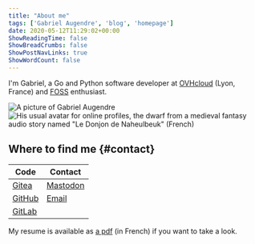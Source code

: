 ```yaml
---
title: "About me"
tags: ['Gabriel Augendre', 'blog', 'homepage']
date: 2020-05-12T11:29:02+00:00
ShowReadingTime: false
ShowBreadCrumbs: false
ShowPostNavLinks: true
ShowWordCount: false
---
```

I'm Gabriel, a Go and Python software developer at [OVHcloud](https://www.ovhcloud.com/) (Lyon, France) and [FOSS](https://en.wikipedia.org/wiki/Free_and_open-source_software) enthusiast.

![A picture of Gabriel Augendre](39.jpg)
![His usual avatar for online profiles, the dwarf from a medieval fantasy audio story named "Le Donjon de Naheulbeuk" (French)](41.jpg)

## Where to find me {#contact}

| Code                                          | Contact                                                            |
|-----------------------------------------------|--------------------------------------------------------------------|
| [Gitea](https://git.augendre.info/gaugendre)  | <a rel="me" href="https://fosstodon.org/@Crocmagnon">Mastodon</a>  |
| [GitHub](https://github.com/Crocmagnon)       | <a href="mailto:ga-contact@augendre.info">Email</a>                |
| [GitLab](https://gitlab.com/gaugendre)        |                                                                    |

My resume is available as [a pdf](https://cv-gabriel.augendre.info) (in French) if you want to take a look.
